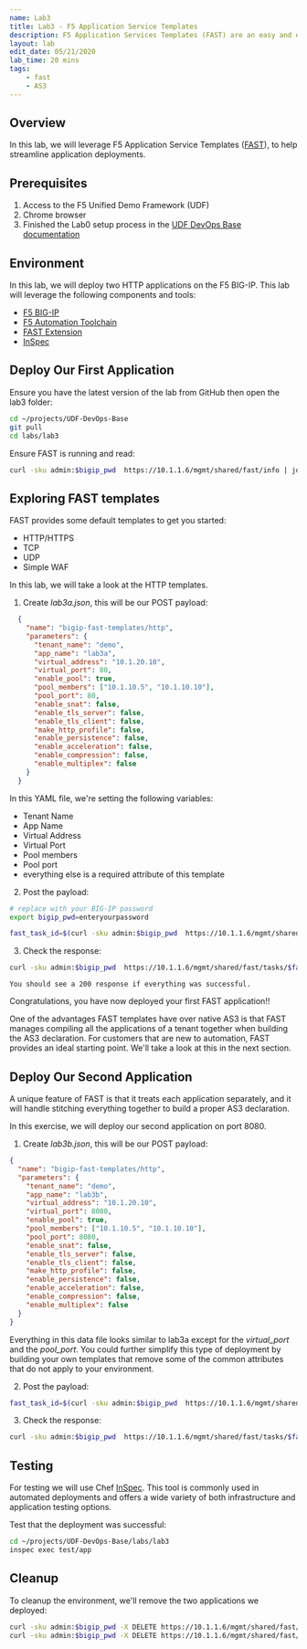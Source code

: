 ```yaml
---
name: Lab3
title: Lab3 - F5 Application Service Templates
description: F5 Application Services Templates (FAST) are an easy and effective way to deploy applications on the BIG-IP system using AS3. The FAST Extension provides a toolset for templating and managing AS3 Applications on BIG-IP.
layout: lab
edit_date: 05/21/2020
lab_time: 20 mins
tags: 
    - fast
    - AS3
---
```

## Overview

In this lab, we will leverage F5 Application Service Templates ([FAST][FAST]), to help streamline application deployments.

## Prerequisites

1. Access to the F5 Unified Demo Framework (UDF)
2. Chrome browser
3. Finished the Lab0 setup process in the [UDF DevOps Base documentation][UDF DevOps Base documentation]

## Environment

In this lab, we will deploy two HTTP applications on the F5 BIG-IP.  This lab will
leverage the following components and tools:

* [F5 BIG-IP][F5 BIG-IP]
* [F5 Automation Toolchain][F5 Automation Toolchain]
* [FAST Extension][FAST]
* [InSpec][InSpec]

## Deploy Our First Application
Ensure you have the latest version of the lab from GitHub then open the lab3 folder:

  ```bash
  cd ~/projects/UDF-DevOps-Base
  git pull
  cd labs/lab3
  ```

Ensure FAST is running and read:

  ```bash
  curl -sku admin:$bigip_pwd  https://10.1.1.6/mgmt/shared/fast/info | jq
  ```

## Exploring FAST templates

FAST provides some default templates to get you started:
* HTTP/HTTPS
* TCP
* UDP
* Simple WAF

In this lab, we will take a look at the HTTP templates. 

1. Create _lab3a.json_, this will be our POST payload:
  ```json
    {
      "name": "bigip-fast-templates/http",
      "parameters": {
        "tenant_name": "demo",
        "app_name": "lab3a",
        "virtual_address": "10.1.20.10",
        "virtual_port": 80,
        "enable_pool": true, 
        "pool_members": ["10.1.10.5", "10.1.10.10"],
        "pool_port": 80,
        "enable_snat": false, 
        "enable_tls_server": false, 
        "enable_tls_client": false, 
        "make_http_profile": false, 
        "enable_persistence": false, 
        "enable_acceleration": false, 
        "enable_compression": false, 
        "enable_multiplex": false
      }
    }
  ```

  In this YAML file, we're setting the following variables:

  * Tenant Name
  * App Name
  * Virtual Address
  * Virtual Port
  * Pool members
  * Pool port
  * everything else is a required attribute of this template

2. Post the payload:

  ```bash
  # replace with your BIG-IP password
  export bigip_pwd=enteryourpassword

  fast_task_id=$(curl -sku admin:$bigip_pwd  https://10.1.1.6/mgmt/shared/fast/applications -X POST --header "Content-Type: application/json" -d "@lab3a.json" | jq '.message[0].id' -r)
  ```

3. Check the response:

  ```bash
  curl -sku admin:$bigip_pwd  https://10.1.1.6/mgmt/shared/fast/tasks/$fast_task_id
  ```

    You should see a 200 response if everything was successful.

Congratulations, you have now deployed your first FAST application!! 

One of the advantages FAST templates have over native AS3 is that FAST manages compiling all the applications of a tenant together when building the AS3 declaration.  For customers that are new to automation, FAST provides an ideal starting point.  We'll take a look at this in the next section.

## Deploy Our Second Application
A unique feature of FAST is that it treats each application separately, and it will handle stitching everything together to build a proper AS3 declaration.  

In this exercise, we will deploy our second application on port 8080.


1. Create _lab3b.json_, this will be our POST payload:

  ```json
  {
    "name": "bigip-fast-templates/http",
    "parameters": {
      "tenant_name": "demo",
      "app_name": "lab3b",
      "virtual_address": "10.1.20.10",
      "virtual_port": 8080,
      "enable_pool": true, 
      "pool_members": ["10.1.10.5", "10.1.10.10"],
      "pool_port": 8080,
      "enable_snat": false, 
      "enable_tls_server": false, 
      "enable_tls_client": false, 
      "make_http_profile": false, 
      "enable_persistence": false, 
      "enable_acceleration": false, 
      "enable_compression": false, 
      "enable_multiplex": false
    }
  }
  ```

  Everything in this data file looks similar to lab3a except for the _virtual_port_ and the _pool_port_.  You could further simplify this type of deployment by building your own templates that remove some of the common attributes that do not apply to your environment.

2. Post the payload:

  ```bash
  fast_task_id=$(curl -sku admin:$bigip_pwd  https://10.1.1.6/mgmt/shared/fast/applications -X POST --header "Content-Type: application/json" -d "@lab3b.json" | jq '.message[0].id' -r)
```

3. Check the response:

  ```bash
  curl -sku admin:$bigip_pwd  https://10.1.1.6/mgmt/shared/fast/tasks/$fast_task_id
  ```

## Testing

For testing we will use Chef [InSpec][InSpec].
This tool is commonly used in automated deployments and offers
a wide variety of both infrastructure and application testing options.

Test that the deployment was successful:

```bash
cd ~/projects/UDF-DevOps-Base/labs/lab3
inspec exec test/app
```

## Cleanup

To cleanup the environment, we'll remove the two applications we deployed:

```bash
curl -sku admin:$bigip_pwd -X DELETE https://10.1.1.6/mgmt/shared/fast/applications/demo/lab3a
curl -sku admin:$bigip_pwd -X DELETE https://10.1.1.6/mgmt/shared/fast/applications/demo/lab3b 
```


[F5 CLI]: https://clouddocs.f5.com/sdk/f5-cli/
[UDF DevOps Base documentation]: https://udf-devops-base.readthedocs.io/en/latest/
[F5 BIG-IP]: https://www.f5.com/products/big-ip-services/virtual-editions
[F5 Automation Toolchain]: https://www.f5.com/products/automation-and-orchestration
[InSpec]: https://www.inspec.io/
[FAST]: https://clouddocs.f5.com/products/extensions/f5-appsvcs-templates/latest/